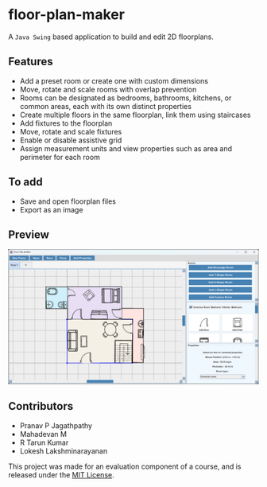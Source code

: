 # floor-plan-maker
A `Java Swing` based application to build and edit 2D floorplans.

## Features
- Add a preset room or create one with custom dimensions
- Move, rotate and scale rooms with overlap prevention
- Rooms can be designated as bedrooms, bathrooms, kitchens, or common areas, each with its own distinct properties
- Create multiple floors in the same floorplan, link them using staircases
- Add fixtures to the floorplan
- Move, rotate and scale fixtures
- Enable or disable assistive grid
- Assign measurement units and view properties such as area and perimeter for each room

## To add
- Save and open floorplan files
- Export as an image

## Preview
![screenshot](screenshot.png)

## Contributors
- Pranav P Jagathpathy
- Mahadevan M
- R Tarun Kumar
- Lokesh Lakshminarayanan 

This project was made for an evaluation component of a course, and is released under the [MIT License](LICENSE).
